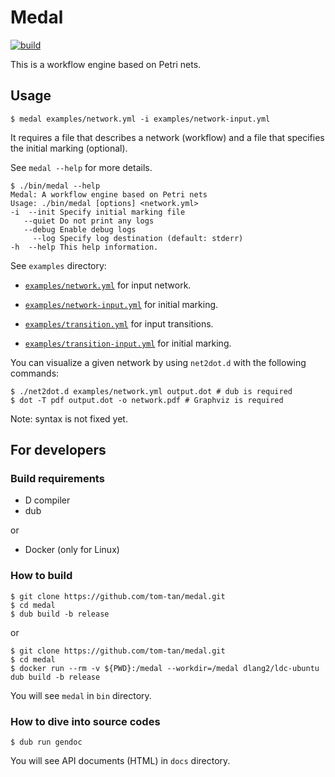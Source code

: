# Medal
[![build](https://github.com/tom-tan/medal/workflows/CI/badge.svg?branch=master)](https://github.com/tom-tan/medal/actions)

This is a workflow engine based on Petri nets.

## Usage

```console
$ medal examples/network.yml -i examples/network-input.yml
```
It requires a file that describes a network (workflow) and a file that specifies the initial marking (optional).

See `medal --help` for more details.
```console
$ ./bin/medal --help
Medal: A workflow engine based on Petri nets
Usage: ./bin/medal [options] <network.yml>
-i  --init Specify initial marking file
   --quiet Do not print any logs
   --debug Enable debug logs
     --log Specify log destination (default: stderr)
-h  --help This help information.
```

See `examples` directory:
- [`examples/network.yml`](https://github.com/tom-tan/medal/blob/master/examples/network.yml) for input network.
- [`examples/network-input.yml`](https://github.com/tom-tan/medal/blob/master/examples/network-input.yml) for initial marking.

- [`examples/transition.yml`](https://github.com/tom-tan/medal/blob/master/examples/transition.yml) for input transitions.
- [`examples/transition-input.yml`](https://github.com/tom-tan/medal/blob/master/examples/transition-input.yml) for initial marking.

You can visualize a given network by using `net2dot.d` with the following commands:

```console
$ ./net2dot.d examples/network.yml output.dot # dub is required
$ dot -T pdf output.dot -o network.pdf # Graphviz is required
```

Note: syntax is not fixed yet.

## For developers
### Build requirements
- D compiler
- dub

or

- Docker (only for Linux)

### How to build

```console
$ git clone https://github.com/tom-tan/medal.git
$ cd medal
$ dub build -b release
```

or

```console
$ git clone https://github.com/tom-tan/medal.git
$ cd medal
$ docker run --rm -v ${PWD}:/medal --workdir=/medal dlang2/ldc-ubuntu dub build -b release
```


You will see `medal` in `bin` directory.

### How to dive into source codes
```console
$ dub run gendoc
```

You will see API documents (HTML) in `docs` directory.
